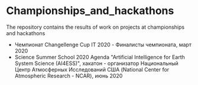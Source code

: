 # Championships_and_hackathons
The repository contains the results of work on projects at championships and hackathons

* Чемпионат Changellenge Cup IT 2020 - Финалисты чемпионата, март 2020
* Science Summer School 2020 Agenda "Artificial Intelligence for Earth System Science (AI4ESS)", хакатон - организатор Национальный Центр Атмосферных Исследований США (National Center for Atmospheric Research - NCAR), июнь 2020
